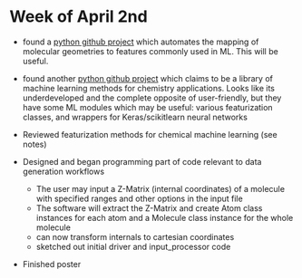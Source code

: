 # Week of April 2nd 

* found a [python github project](https://github.com/crcollins/molml) which automates the mapping of molecular geometries to features commonly used in ML. This will be useful.

* found another [python github project](https://github.com/hachmannlab/chemml) which claims to be a library of machine learning methods for chemistry applications. Looks like its underdeveloped and the complete opposite of user-friendly,
but they have some ML modules which may be useful: various featurization classes, and wrappers for Keras/scikitlearn neural networks

* Reviewed featurization methods for chemical machine learning (see notes)

* Designed and began programming part of code relevant to data generation workflows 
    * The user may input a Z-Matrix (internal coordinates) of a molecule with specified ranges and other options in the input file
    * The software will extract the Z-Matrix and create Atom class instances for each atom and a Molecule class instance for the whole molecule
    * can now transform internals to cartesian coordinates 
    * sketched out initial driver and input_processor code

* Finished poster 
